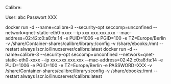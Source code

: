 Calibre:

User: abc Passwort XXX

docker run -d --name=calibre-3 --security-opt seccomp=unconfined  --network=qnet-static-eth0-xxxx --ip xxx.xxx.xxx.xxx --mac-address=02:42:c0:a8:fa:14 -e PUID=1006 -e PGID=100 -e TZ=Europe/Berlin -v /share/Container-shares/calibre/library:/config -v /share/ebooks:/mnt --restart always lscr.io/linuxserver/calibre:latest
docker run -d --name=calibre-3 --security-opt seccomp=unconfined  --network=qnet-static-eth0-xxxx --ip xxx.xxx.xxx.xxx --mac-address=02:42:c0:a8:fa:14 -e PUID=1006 -e PGID=100 -e TZ=Europe/Berlin -e PASSWORD=XXX -v /share/Container-shares/calibre/library:/config -v /share/ebooks:/mnt --restart always lscr.io/linuxserver/calibre:latest
